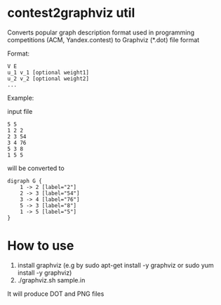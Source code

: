 contest2graphviz util
=====================

Converts popular graph description format used in programming competitions (ACM,
Yandex.contest) to Graphviz (*.dot) file format

Format:

```
V E
u_1 v_1 [optional weight1]
u_2 v_2 [optional weight2]
...
```

Example:

input file
```
5 5
1 2 2
2 3 54
3 4 76
5 3 8
1 5 5
```

will be converted to

```
digraph G {
	1 -> 2 [label="2"]
	2 -> 3 [label="54"]
	3 -> 4 [label="76"]
	5 -> 3 [label="8"]
	1 -> 5 [label="5"]
}
```

How to use
==========

1. install graphviz (e.g by sudo apt-get install -y graphviz or sudo yum install -y graphviz)
2. ./graphviz.sh sample.in

It will produce DOT and PNG files
